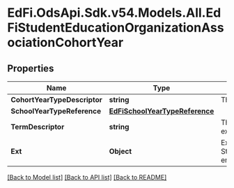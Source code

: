 # EdFi.OdsApi.Sdk.v54.Models.All.EdFiStudentEducationOrganizationAssociationCohortYear

## Properties

Name | Type | Description | Notes
------------ | ------------- | ------------- | -------------
**CohortYearTypeDescriptor** | **string** | The type of cohort year (9th grade, graduation). | 
**SchoolYearTypeReference** | [**EdFiSchoolYearTypeReference**](EdFiSchoolYearTypeReference.md) |  | 
**TermDescriptor** | **string** | The term associated with the cohort year; for example, the intended term of graduation. | [optional] 
**Ext** | **Object** | Extensions to the StudentEducationOrganizationAssociationCohortYear entity. | [optional] 

[[Back to Model list]](../../README.md#documentation-for-models) [[Back to API list]](../../README.md#documentation-for-api-endpoints) [[Back to README]](../../README.md)


